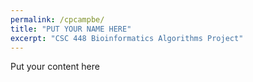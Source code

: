 ```yaml
---
permalink: /cpcampbe/
title: "PUT YOUR NAME HERE"
excerpt: "CSC 448 Bioinformatics Algorithms Project"
---
```


Put your content here
